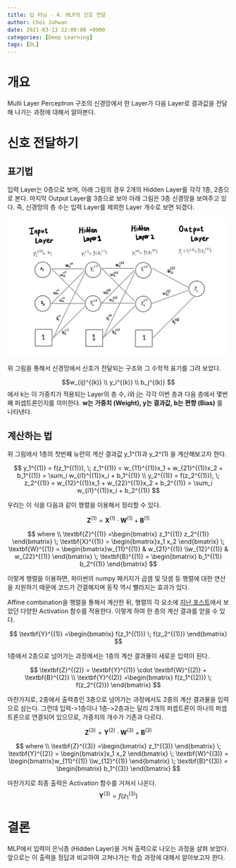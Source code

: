 ```yaml
---
title: 딥 러닝 - 4. MLP의 신호 전달
author: Choi Juhwan
date: 2021-03-13 22:00:00 +0900
categories: [Deep Learning]
tags: [DL]
---
```


# 개요
Multi Layer Perceptron 구조의 신경망에서 한 Layer가 다음 Layer로 결과값을 전달해 나가는 과정에 대해서 알아본다.

# 신호 전달하기

## 표기법

입력 Layer는 0층으로 보며, 아래 그림의 경우 2개의 Hidden Layer를 각각 1층, 2층으로 본다. 마지막 Output Layer를 3층으로 보아 아래 그림은 3층 신경망을 보여주고 있다.
즉, 신경망의 층 수는 입력 Layer를 제외한 Layer 개수로 보면 되겠다.

![](/assets/post_images/dl4/dl4_1.jpg)

위 그림을 통해서 신경망에서 신호가 전달되는 구조와 그 수학적 표기를 그려 보았다. 

$$w_{ij}^{(k)} \\ y_i^{(k)} \\ b_j^{(k)} $$
에서 k는 이 가중치가 적용되는 Layer의 층 수, i와 j는 각각 이번 층과 다음 층에서 몇번째 퍼셉트론인지를 의미한다. **w는 가중치 (Weight), y는 결과값, b는 편향 (Bias)** 를 나타낸다.

## 계산하는 법

위 그림에서 1층의 첫번쨰 뉴런의 계산 결과값 y_1^(1)과 y_2^(1) 을 계산해보고자 한다.

$$ y_1^{(1)} = f(z_1^{(1)}), \;
z_1^{(1)} = w_{11}^{(1)}x_1 + w_{21}^{(1)}x_2 + b_1^{(1)} 
= \sum_i w_{i1}^{(1)}x_i + b_1^{(1)} 
\\ y_2^{(1)} = f(z_2^{(1)}), \;
z_2^{(1)} = w_{12}^{(1)}x_1 + w_{22}^{(1)}x_2 + b_2^{(1)} 
= \sum_i w_{i1}^{(1)}x_i + b_2^{(1)} 
$$

우리는 이 식을 다음과 같이 행렬을 이용해서 정리할 수 있다.

$$ \textbf{Z}^{(1)} = \textbf{X}^{(1)} \cdot \textbf{W}^{(1)} + \textbf{B}^{(1)} $$

$$ where
\\ \textbf{Z}^{(1)} =\begin{bmatrix} z_1^{(1)} z_2^{(1)} \end{bmatrix}  
\; \textbf{X}^{(1)} = \begin{bmatrix}x_1 x_2 \end{bmatrix} 
\; \textbf{W}^{(1)} = \begin{bmatrix}w_{11}^{(1)} & w_{21}^{(1)} \\w_{12}^{(1)} & w_{22}^{(1)} \end{bmatrix} 
\; \textbf{B}^{(1)} = \begin{bmatrix} b_1^{(1)} b_2^{(1)} \end{bmatrix} 
$$

이렇게 행렬을 이용하면, 파이썬의 numpy 패키지가 곱셈 및 덧셈 등 행렬에 대한 연산을 지원하기 때문에 코드가 간결해지며 동작 역시 빨라지는 효과가 있다. 

Affine combination을 행렬을 통해서 계산한 뒤, 행렬의 각 요소에 [지난 포스트](https://c-juhwan.github.io/posts/dl3)에서 보았던 다양한 Activation 함수를 적용한다. 이렇게 하여 한 층의 계산 결과를 얻을 수 있다.

$$ \textbf{Y}^{(1)} =\begin{bmatrix} f(z_1^{(1)}) \; f(z_2^{(1)}) \end{bmatrix} $$

1층에서 2층으로 넘어가는 과정에서는 1층의 계산 결과물이 새로운 입력이 된다.

$$ \textbf{Z}^{(2)} = \textbf{Y}^{(1)} \cdot \textbf{W}^{(2)} + \textbf{B}^{(2)} 
\\ \textbf{Y}^{(2)} =\begin{bmatrix} f(z_1^{(2)}) \; f(z_2^{(2)}) \end{bmatrix} $$

마찬가지로, 2층에서 출력층인 3층으로 넘어가는 과정에서도 2층의 계산 결과물을 입력으로 삼는다. 그런데 입력->1층이나 1층->2층과는 달리 2개의 퍼셉트론이 하나의 퍼셉트론으로 연결되어 있으므로, 가중치의 개수가 기존과 다르다.

$$ \textbf{Z}^{(3)} = \textbf{Y}^{(2)} \cdot \textbf{W}^{(3)} + \textbf{B}^{(3)} $$

$$ where
\\ \textbf{Z}^{(3)} =\begin{bmatrix} z_1^{(3)} \end{bmatrix}  
\; \textbf{Y}^{(2)} = \begin{bmatrix}x_1 x_2 \end{bmatrix} 
\; \textbf{W}^{(3)} = \begin{bmatrix}w_{11}^{(1)} \\w_{12}^{(1)} \end{bmatrix} 
\; \textbf{B}^{(3)} = \begin{bmatrix} b_1^{(3)} \end{bmatrix} 
$$

마찬가지로 최종 출력은 Activation 함수를 거쳐서 나온다.
$$ \textbf{Y}^{(3)} = f(z_1^{(3)}) $$

# 결론

MLP에서 입력이 은닉층 (Hidden Layer)을 거쳐 출력으로 나오는 과정을 살펴 보았다. 앞으로는 이 출력을 정답과 비교하여 고쳐나가는 학습 과정에 대해서 알아보고자 한다.
